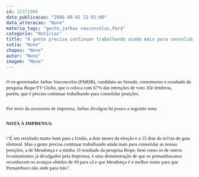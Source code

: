 ```yaml
---
id: 12371996
data_publicacao: "2006-08-01 21:01:00"
data_alteracao: "None"
materia_tags: "gente,jarbas vasconcelos,Pará"
categoria: "Notícias"
title: "A gente precisa continuar trabalhando ainda mais para consolidar as nossas posições, lembra Jarbas"
sutia: "None"
chapeu: "None"
autor: "None"
imagem: "None"
---
```

<p><FONT size=5></p>
<p><P><FONT face=Verdana size=2>O ex-governador Jarbas Vasconcelos (PMDB), candidato ao&nbsp;Senado,&nbsp;comemorou o resultado da pesquisa&nbsp;Ibope/TV Globo, que o coloca com 67% das intenções de voto. Ele lembrou, porém,&nbsp;</FONT><FONT face=Verdana size=2>que é preciso continuar trabalhando para consolidar posições.</FONT></P></p>
<p><P><FONT face=Verdana size=2>Por meio da assessoria de imprensa,&nbsp;Jarbas divulgou&nbsp;há pouco&nbsp;a seguinte nota: </FONT></P></p>
<p><P><FONT face=Verdana size=2><STRONG>NOTA À IMPRENSA:</STRONG></FONT></P></p>
<p><P><FONT face=Verdana size=2>\"É um resultado muito bom para a União, a dois meses da eleição e a 15 dias do in?cio do guia eleitoral. Mas a gente precisa continuar trabalhando ainda mais para consolidar as nossas posições, a de Mendonça e a minha. O resultado da pesquisa Ibope, bem como os de outros levantamentos já divulgados pela Imprensa, é uma demonstração de que os pernambucanos reconhecem os avanços obtidos de 99 para cá e que Mendonça é o melhor nome para que Pernambuco não ande para trás\". </FONT></P></p>
<p><P><FONT face=Verdana size=2></FONT>&nbsp;</P></FONT> </p>
